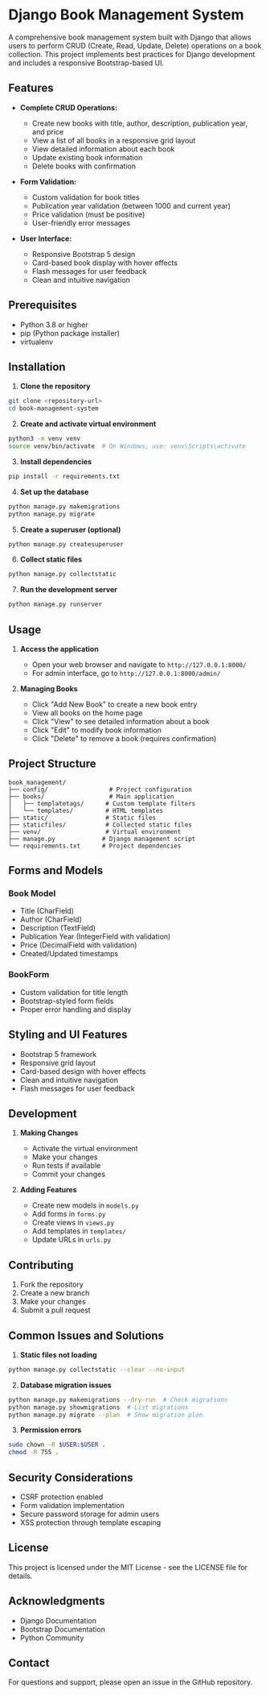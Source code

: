 # Django Book Management System

A comprehensive book management system built with Django that allows users to perform CRUD (Create, Read, Update, Delete) operations on a book collection. This project implements best practices for Django development and includes a responsive Bootstrap-based UI.

## Features

- **Complete CRUD Operations:**
  - Create new books with title, author, description, publication year, and price
  - View a list of all books in a responsive grid layout
  - View detailed information about each book
  - Update existing book information
  - Delete books with confirmation

- **Form Validation:**
  - Custom validation for book titles
  - Publication year validation (between 1000 and current year)
  - Price validation (must be positive)
  - User-friendly error messages

- **User Interface:**
  - Responsive Bootstrap 5 design
  - Card-based book display with hover effects
  - Flash messages for user feedback
  - Clean and intuitive navigation

## Prerequisites

- Python 3.8 or higher
- pip (Python package installer)
- virtualenv

## Installation

1. **Clone the repository**
```bash
git clone <repository-url>
cd book-management-system
```

2. **Create and activate virtual environment**
```bash
python3 -m venv venv
source venv/bin/activate  # On Windows, use: venv\Scripts\activate
```

3. **Install dependencies**
```bash
pip install -r requirements.txt
```

4. **Set up the database**
```bash
python manage.py makemigrations
python manage.py migrate
```

5. **Create a superuser (optional)**
```bash
python manage.py createsuperuser
```

6. **Collect static files**
```bash
python manage.py collectstatic
```

7. **Run the development server**
```bash
python manage.py runserver
```

## Usage

1. **Access the application**
   - Open your web browser and navigate to `http://127.0.0.1:8000/`
   - For admin interface, go to `http://127.0.0.1:8000/admin/`

2. **Managing Books**
   - Click "Add New Book" to create a new book entry
   - View all books on the home page
   - Click "View" to see detailed information about a book
   - Click "Edit" to modify book information
   - Click "Delete" to remove a book (requires confirmation)

## Project Structure

```
book_management/
├── config/                 # Project configuration
├── books/                  # Main application
│   ├── templatetags/      # Custom template filters
│   └── templates/         # HTML templates
├── static/                # Static files
├── staticfiles/           # Collected static files
├── venv/                  # Virtual environment
├── manage.py             # Django management script
└── requirements.txt      # Project dependencies
```

## Forms and Models

### Book Model
- Title (CharField)
- Author (CharField)
- Description (TextField)
- Publication Year (IntegerField with validation)
- Price (DecimalField with validation)
- Created/Updated timestamps

### BookForm
- Custom validation for title length
- Bootstrap-styled form fields
- Proper error handling and display

## Styling and UI Features

- Bootstrap 5 framework
- Responsive grid layout
- Card-based design with hover effects
- Clean and intuitive navigation
- Flash messages for user feedback

## Development

1. **Making Changes**
   - Activate the virtual environment
   - Make your changes
   - Run tests if available
   - Commit your changes

2. **Adding Features**
   - Create new models in `models.py`
   - Add forms in `forms.py`
   - Create views in `views.py`
   - Add templates in `templates/`
   - Update URLs in `urls.py`

## Contributing

1. Fork the repository
2. Create a new branch
3. Make your changes
4. Submit a pull request

## Common Issues and Solutions

1. **Static files not loading**
```bash
python manage.py collectstatic --clear --no-input
```

2. **Database migration issues**
```bash
python manage.py makemigrations --dry-run  # Check migrations
python manage.py showmigrations  # List migrations
python manage.py migrate --plan  # Show migration plan
```

3. **Permission errors**
```bash
sudo chown -R $USER:$USER .
chmod -R 755 .
```

## Security Considerations

- CSRF protection enabled
- Form validation implementation
- Secure password storage for admin users
- XSS protection through template escaping

## License

This project is licensed under the MIT License - see the LICENSE file for details.

## Acknowledgments

- Django Documentation
- Bootstrap Documentation
- Python Community

## Contact

For questions and support, please open an issue in the GitHub repository.
